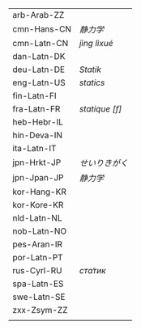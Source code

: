 | | |
|-|-|
| arb-Arab-ZZ |  |
| cmn-Hans-CN | _静力学_ |
| cmn-Latn-CN | _jìng lìxué_ |
| dan-Latn-DK |  |
| deu-Latn-DE | _Statik_ |
| eng-Latn-US | _statics_ |
| fin-Latn-FI |  |
| fra-Latn-FR | _statique [f]_ |
| heb-Hebr-IL |  |
| hin-Deva-IN |  |
| ita-Latn-IT |  |
| jpn-Hrkt-JP | _せいりきがく_ |
| jpn-Jpan-JP | _静力学_ |
| kor-Hang-KR |  |
| kor-Kore-KR |  |
| nld-Latn-NL |  |
| nob-Latn-NO |  |
| pes-Aran-IR |  |
| por-Latn-PT |  |
| rus-Cyrl-RU | _ста́тик_ |
| spa-Latn-ES |  |
| swe-Latn-SE |  |
| zxx-Zsym-ZZ |  |
|  |  |